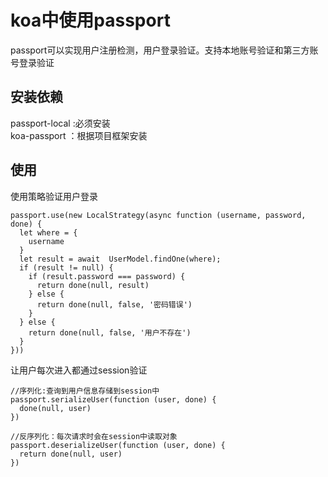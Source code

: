 # koa中使用passport 
  
passport可以实现用户注册检测，用户登录验证。支持本地账号验证和第三方账号登录验证

## 安装依赖

passport-local :必须安装  
koa-passport   ：根据项目框架安装

## 使用

使用策略验证用户登录
``` 
passport.use(new LocalStrategy(async function (username, password, done) {
  let where = {
    username
  }
  let result = await  UserModel.findOne(where);
  if (result != null) {
    if (result.password === password) {
      return done(null, result)
    } else {
      return done(null, false, '密码错误')
    }
  } else {
    return done(null, false, '用户不存在')
  }
}))
```  

让用户每次进入都通过session验证   

```
//序列化:查询到用户信息存储到session中
passport.serializeUser(function (user, done) {
  done(null, user)
})

//反序列化：每次请求时会在session中读取对象
passport.deserializeUser(function (user, done) {
  return done(null, user)
})

```